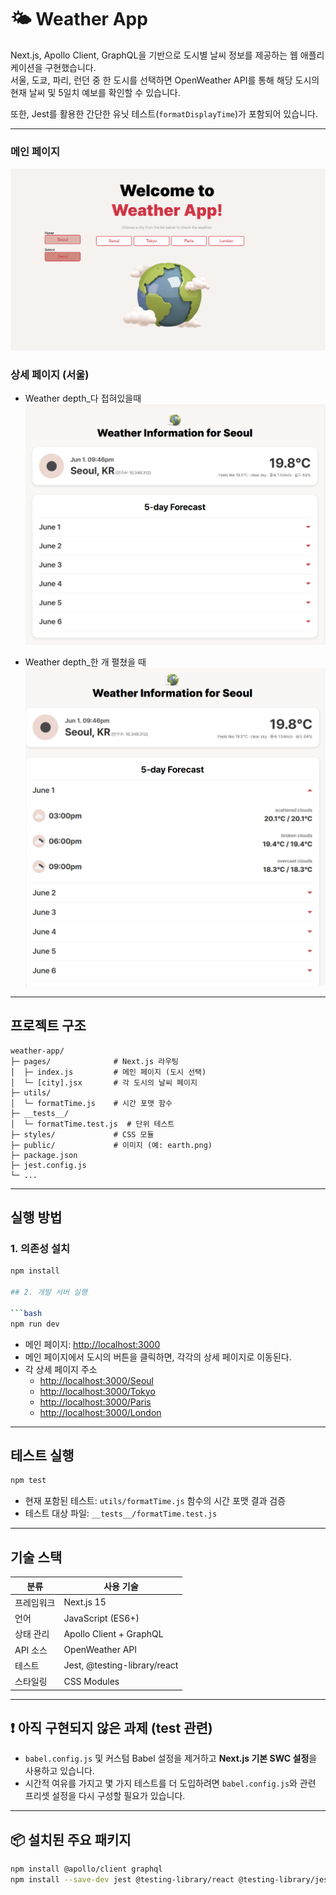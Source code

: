 # 🌤️ Weather App

Next.js, Apollo Client, GraphQL을 기반으로 도시별 날씨 정보를 제공하는 웹 애플리케이션을 구현했습니다.  
서울, 도쿄, 파리, 런던 중 한 도시를 선택하면 OpenWeather API를 통해 해당 도시의 현재 날씨 및 5일치 예보를 확인할 수 있습니다.

또한, Jest를 활용한 간단한 유닛 테스트(`formatDisplayTime`)가 포함되어 있습니다.

---

### 메인 페이지

![메인 페이지](./public/screenshots/main-page.png)

### 상세 페이지 (서울)
- Weather depth_다 접혀있을때
![도시 날씨 상세](./public/screenshots/city-weather1.png)

- Weather depth_한 개 펼쳤을 때
![도시 날씨 상세](./public/screenshots/city-weather2.png)

---

## 프로젝트 구조

```
weather-app/
├─ pages/              # Next.js 라우팅
│  ├─ index.js         # 메인 페이지 (도시 선택)
│  └─ [city].jsx       # 각 도시의 날씨 페이지
├─ utils/
│  └─ formatTime.js    # 시간 포맷 함수
├─ __tests__/
│  └─ formatTime.test.js  # 단위 테스트
├─ styles/             # CSS 모듈
├─ public/             # 이미지 (예: earth.png)
├─ package.json
├─ jest.config.js
└─ ...
```

---

## 실행 방법

### 1. 의존성 설치

```bash
npm install

## 2. 개발 서버 실행

```bash
npm run dev
```

- 메인 페이지: [http://localhost:3000](http://localhost:3000)
- 메인 페이지에서 도시의 버튼을 클릭하면, 각각의 상세 페이지로 이동된다.
- 각 상세 페이지 주소
    - [http://localhost:3000/Seoul](http://localhost:3000/Seoul)
    - [http://localhost:3000/Tokyo](http://localhost:3000/Tokyo)
    - [http://localhost:3000/Paris](http://localhost:3000/Paris)
    - [http://localhost:3000/London](http://localhost:3000/London)

---

## 테스트 실행

```bash
npm test
```

- 현재 포함된 테스트: `utils/formatTime.js` 함수의 시간 포맷 결과 검증
- 테스트 대상 파일: `__tests__/formatTime.test.js`

---

## 기술 스택

| 분류       | 사용 기술                        |
| ---------- | ------------------------------- |
| 프레임워크 | Next.js 15                      |
| 언어       | JavaScript (ES6+)               |
| 상태 관리  | Apollo Client + GraphQL         |
| API 소스   | OpenWeather API                 |
| 테스트     | Jest, @testing-library/react    |
| 스타일링   | CSS Modules                     |

---

## ❗ 아직 구현되지 않은 과제 (test 관련)

- `babel.config.js` 및 커스텀 Babel 설정을 제거하고 **Next.js 기본 SWC 설정**을 사용하고 있습니다.
- 시간적 여유를 가지고 몇 가지 테스트를 더 도입하려면 `babel.config.js`와 관련 프리셋 설정을 다시 구성할 필요가 있습니다.

---

## 📦 설치된 주요 패키지

```bash
npm install @apollo/client graphql
npm install --save-dev jest @testing-library/react @testing-library/jest-dom babel-jest identity-obj-proxy
```
